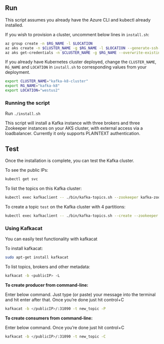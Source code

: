 ## Run

This script assumes you already have the Azure CLI and kubectl already installed.

If you wish to provision a cluster, uncomment below lines in ```install.sh```:

```bash
az group create -n $RG_NAME -l $LOCATION
az aks create -n $CLUSTER_NAME -g $RG_NAME -l $LOCATION --generate-ssh-keys
az aks get-credentials -n $CLUSTER_NAME -g $RG_NAME --overwrite-existing
```

If you already have Kubernetes cluster deployed, change the ```CLUSTER_NAME```, ```RG_NAME``` and ```LOCATION``` in ```install.sh``` to corresponding values from your deployment.

```bash
export CLUSTER_NAME="kafka-k8-cluster"
export RG_NAME="kafka-k8"
export LOCATION="westus2"
```

### Running the script

Run ```./install.sh```

This script will install a Kafka instance with three brokers and three Zookeeper instances on your AKS cluster, with external access via a loadbalancer. Currently it only supports PLAINTEXT authentication.

## Test

Once the installation is complete, you can test the Kafka cluster.

To see the public IPs:

```bash
kubectl get svc
```

To list the topics on this Kafka cluster:

```bash
kubectl exec kafkaclient -- ./bin/kafka-topics.sh --zookeeper kafka-zookeeper:2181 --list
```

To create a topic ```test``` on the Kafka cluster with 4 partitions:

```bash
kubectl exec kafkaclient -- ./bin/kafka-topics.sh --create --zookeeper kafka-zookeeper:2181 --replication-factor 1 --partitions 4 --topic test
```

### Using Kafkacat

You can easily test functionality with kafkacat

To install kafkacat:

```bash
sudo apt-get install kafkacat
```

To list topics, brokers and other metadata:

```bash
kafkacat -b <publicIP> -L
```

**To create producer from command-line:**

Enter below command. Just type (or paste) your message into the terminal and hit enter after that.
Once you’re done just hit control+C

```bash
kafkacat -b </publicIP>/:31090 -t new_topic -P
```

**To create consumers from command-line:**

Enter below command. Once you’re done just hit control+C

```bash
kafkacat -b </publicIP>/:31090 -t new_topic -C
```
